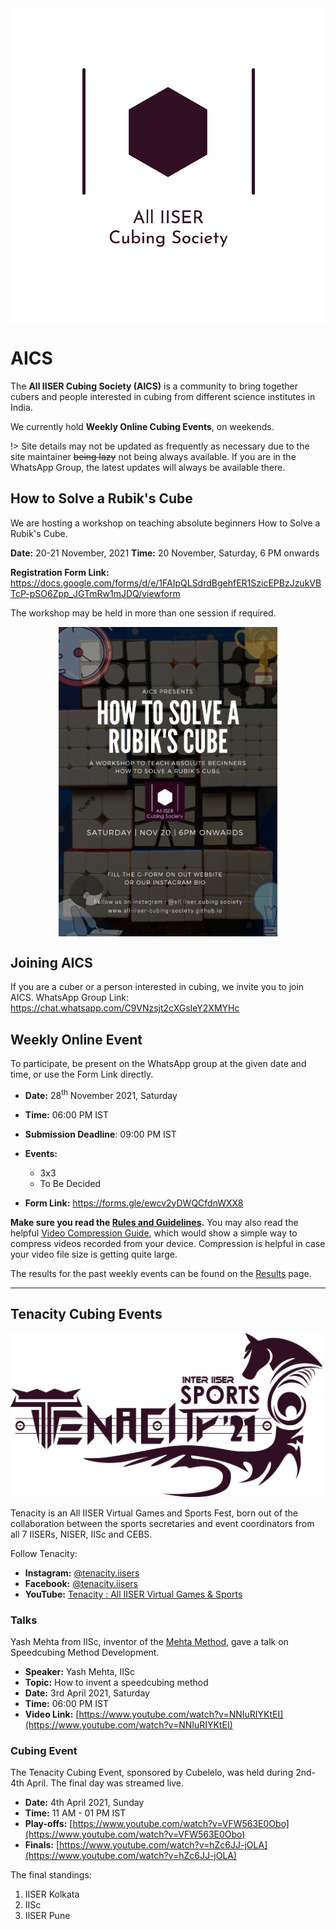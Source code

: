 <img src="Logos/AICS-Logo-Light.svg" style="display:block; margin: auto;" />

# AICS

The **All IISER Cubing Society (AICS)** is a community to bring together cubers and people interested in cubing from different science institutes in India.

We currently hold **Weekly Online Cubing Events**, on weekends.

!> Site details may not be updated as frequently as necessary due to the site maintainer ~~being lazy~~ not being always available. If you are in the WhatsApp Group, the latest updates will always be available there.

## How to Solve a Rubik's Cube

We are hosting a workshop on teaching absolute beginners How to Solve a Rubik's Cube.

**Date:** 20-21 November, 2021 
**Time:** 20 November, Saturday, 6 PM onwards

**Registration Form Link:** https://docs.google.com/forms/d/e/1FAIpQLSdrdBgehfER1SzicEPBzJzukVBTcP-pSO6Zpp_JGTmRw1mJDQ/viewform

The workshop may be held in more than one session if required.

<img src="Media/aics-how-to-solve-rubiks-cube.jpeg" width="350px" style="display:block; margin: auto;" />

## Joining AICS

If you are a cuber or a person interested in cubing, we invite you to join AICS.
WhatsApp Group Link: https://chat.whatsapp.com/C9VNzsjt2cXGsIeY2XMYHc

## Weekly Online Event

To participate, be present on the WhatsApp group at the given date and time, or use the Form Link directly.

- **Date:** 28<sup>th</sup> November 2021, Saturday
- **Time:** 06:00 PM IST
- **Submission Deadline**: 09:00 PM IST
- **Events:**
    - 3x3
    - To Be Decided

- **Form Link:** https://forms.gle/ewcv2yDWQCfdnWXX8

**Make sure you read the [Rules and Guidelines](/rules).** You may also read the helpful [Video Compression Guide](/compression), which would show a simple way to compress videos recorded from your device. Compression is helpful in case your video file size is getting quite large.

The results for the past weekly events can be found on the [Results](/results) page.

---

## Tenacity Cubing Events

<img src="Logos/tenacity-logo-aics-theme.png" style="width: 500px;" />

Tenacity is an All IISER Virtual Games and Sports Fest, born out of the collaboration between the sports secretaries and event coordinators from all 7 IISERs, NISER, IISc and CEBS.

Follow Tenacity:

- **Instagram:** [@tenacity.iisers](https://www.instagram.com/tenacity.iisers/) 
- **Facebook:** [@tenacity.iisers](https://www.facebook.com/tenacity.iisers/)
- **YouTube:** [Tenacity : All IISER Virtual Games & Sports](https://www.youtube.com/channel/UCsw80KHBncsruxA3iw9bLgg)

### Talks

Yash Mehta from IISc, inventor of the [Mehta Method](https://www.speedsolving.com/wiki/index.php/Mehta), gave a talk on Speedcubing Method Development.

- **Speaker:** Yash Mehta, IISc
- **Topic:** How to invent a speedcubing method
- **Date:** 3rd April 2021, Saturday
- **Time:** 06:00 PM IST
- **Video Link:** [https://www.youtube.com/watch?v=NNIuRIYKtEI](https://www.youtube.com/watch?v=NNIuRIYKtEI)

### Cubing Event

The Tenacity Cubing Event, sponsored by Cubelelo, was held during 2nd-4th April. The final day was streamed live.

- **Date:** 4th April 2021, Sunday
- **Time:** 11 AM - 01 PM IST
- **Play-offs:** [https://www.youtube.com/watch?v=VFW563E0Obo](https://www.youtube.com/watch?v=VFW563E0Obo)
- **Finals:** [https://www.youtube.com/watch?v=hZc6JJ-jOLA](https://www.youtube.com/watch?v=hZc6JJ-jOLA)

The final standings:

1. IISER Kolkata
2. IISc
3. IISER Pune
